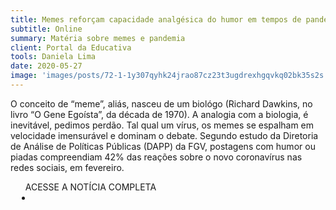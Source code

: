 ```yaml
---
title: Memes reforçam capacidade analgésica do humor em tempos de pandemia
subtitle: Online
summary: Matéria sobre memes e pandemia
client: Portal da Educativa
tools: Daniela Lima
date: 2020-05-27
image: 'images/posts/72-1-1y307qyhk24jrao87cz23t3ugdrexhgqvkq02bk35s2s.png'
---
```


O conceito de “meme”, aliás, nasceu de um biológo (Richard Dawkins, no livro “O Gene Egoísta”, da década de 1970). A analogia com a biologia, é inevitável, pedimos perdão. Tal qual um vírus, os memes se espalham em velocidade imensurável e dominam o debate. Segundo estudo da Diretoria de Análise de Políticas Públicas (DAPP) da FGV, postagens com humor ou piadas compreendiam 42% das reações sobre o novo coronavírus nas redes sociais, em fevereiro.

<div class="post__share"><ul class="share__list list-reset">ACESSE A NOTÍCIA COMPLETA<li class="share__item" style="margin-left: 10px"><a class="share__link share__facebook" style="background: #fa5657" href="http://www.portaldaeducativa.ms.gov.br/memes-reforcam-capacidade-analgesica-do-humor-em-tempos-de-pandemia/" title="Link" rel="nofollow"><i class="fa-solid fa-link"></i></a></li></ul></div>
<!-- <div class="gallery-box"><div class="gallery"><img src="/clipping/images/example-1.jpg" loading="lazy" alt="Project"><img src="/clipping/images/example-2.jpg" loading="lazy" alt="Project"></div><em>Gallery / <a href="https://www.freepik.com/" target="_blank">Freepic</a></em></div> -->